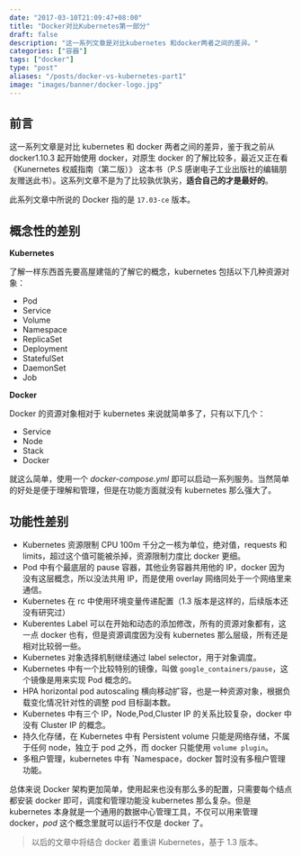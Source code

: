 ```yaml
---
date: "2017-03-10T21:09:47+08:00"
title: "Docker对比Kubernetes第一部分"
draft: false
description: "这一系列文章是对比kubernetes 和docker两者之间的差异。"
categories: ["容器"]
tags: ["docker"]
type: "post"
aliases: "/posts/docker-vs-kubernetes-part1"
image: "images/banner/docker-logo.jpg"
---
```


## 前言

这一系列文章是对比 kubernetes 和 docker 两者之间的差异，鉴于我之前从 docker1.10.3 起开始使用 docker，对原生 docker 的了解比较多，最近又正在看《Kunernetes 权威指南（第二版）》 这本书（P.S 感谢电子工业出版社的编辑朋友赠送此书）。这系列文章不是为了比较孰优孰劣，**适合自己的才是最好的**。

此系列文章中所说的 Docker 指的是 `17.03-ce` 版本。

## 概念性的差别

**Kubernetes**

了解一样东西首先要高屋建瓴的了解它的概念，kubernetes 包括以下几种资源对象：

- Pod
- Service
- Volume
- Namespace
- ReplicaSet
- Deployment
- StatefulSet
- DaemonSet
- Job

**Docker**

Docker 的资源对象相对于 kubernetes 来说就简单多了，只有以下几个：

- Service
- Node
- Stack
- Docker

就这么简单，使用一个 *docker-compose.yml* 即可以启动一系列服务。当然简单的好处是便于理解和管理，但是在功能方面就没有 kubernetes 那么强大了。

## 功能性差别

- Kubernetes 资源限制 CPU 100m 千分之一核为单位，绝对值，requests 和 limits，超过这个值可能被杀掉，资源限制力度比 docker 更细。
- Pod 中有个最底层的 pause 容器，其他业务容器共用他的 IP，docker 因为没有这层概念，所以没法共用 IP，而是使用 overlay 网络同处于一个网络里来通信。
- Kubernetes 在 rc 中使用环境变量传递配置（1.3 版本是这样的，后续版本还没有研究过）
- Kuberentes Label 可以在开始和动态的添加修改，所有的资源对象都有，这一点 docker 也有，但是资源调度因为没有 kubernetes 那么层级，所有还是相对比较弱一些。
- Kubernetes 对象选择机制继续通过 label selector，用于对象调度。
- Kubernetes 中有一个比较特别的镜像，叫做 `google_containers/pause`，这个镜像是用来实现 Pod 概念的。
- HPA horizontal pod autoscaling 横向移动扩容，也是一种资源对象，根据负载变化情况针对性的调整 pod 目标副本数。
- Kubernetes 中有三个 IP，Node,Pod,Cluster IP 的关系比较复杂，docker 中没有 Cluster IP 的概念。
- 持久化存储，在 Kubernetes 中有 Persistent volume 只能是网络存储，不属于任何 node，独立于 pod 之外，而 docker 只能使用 `volume plugin`。
- 多租户管理，kubernetes 中有 `Namespace，docker 暂时没有多租户管理功能。

总体来说 Docker 架构更加简单，使用起来也没有那么多的配置，只需要每个结点都安装 docker 即可，调度和管理功能没 kubernetes 那么复杂。但是 kubernetes 本身就是一个通用的数据中心管理工具，不仅可以用来管理 docker，*pod* 这个概念里就可以运行不仅是 docker 了。

> 以后的文章中将结合 docker 着重讲 Kubernetes，基于 1.3 版本。
